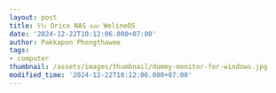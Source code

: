 ```yaml
---
layout: post
title: รีวิว Orico NAS และ WelineOS 
date: '2024-12-22T10:12:06.000+07:00'
author: Pakkapon Phongthawee
tags:
- computer
thumbnail: /assets/images/thumbnail/dummy-monitor-for-windows.jpg
modified_time: '2024-12-22T10:12:06.000+07:00'
---
```

